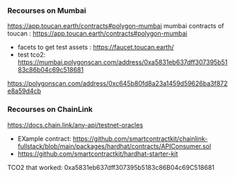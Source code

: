 ### Recourses on Mumbai

https://app.toucan.earth/contracts#polygon-mumbai
mumbai contracts of toucan : https://app.toucan.earth/contracts#polygon-mumbai

- facets to get test assets : https://faucet.toucan.earth/
- test tco2: https://mumbai.polygonscan.com/address/0xa5831eb637dff307395b5183c86b04c69c518681

https://polygonscan.com/address/0xc645b80fd8a23a1459d59626ba3f872e8a59d4cb

### Recourses on ChainLink

https://docs.chain.link/any-api/testnet-oracles

- EXample contract: https://github.com/smartcontractkit/chainlink-fullstack/blob/main/packages/hardhat/contracts/APIConsumer.sol
- https://github.com/smartcontractkit/hardhat-starter-kit

TCO2 that worked: 0xa5831eb637dff307395b5183c86B04c69C518681
